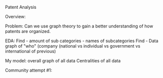 Patent Analysis

Overview:

Problem: Can we use graph theory to gain a better understanding of how patents are organized.

EDA:
Find - amount of sub categories - names of subcategories
Find - Data graph of "who" (company (national vs individual vs government vs international of previous)


My model:
overall graph of all data
Centralities of all data

Community attempt #1:
